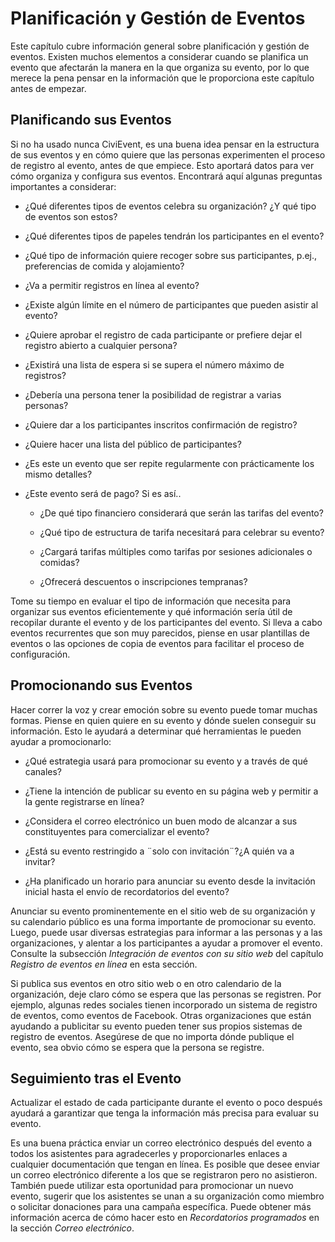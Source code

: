 Planificación y Gestión de Eventos
==================================

Este capítulo cubre información general sobre planificación y gestión de
eventos. Existen muchos elementos a considerar cuando se planifica un evento que
afectarán la manera en la que organiza su evento, por lo que merece la pena
pensar en la información que le proporciona este capítulo antes de empezar.

Planificando sus Eventos
------------------------

Si no ha usado nunca CiviEvent, es una buena idea pensar en la estructura de sus
eventos y en cómo quiere que las personas experimenten el proceso de registro al
evento, antes de que empiece. Esto aportará datos para ver cómo organiza y
configura sus eventos. Encontrará aquí algunas preguntas importantes a
considerar:

-   ¿Qué diferentes tipos de eventos celebra su organización? ¿Y qué tipo de
    eventos son estos?

-   ¿Qué diferentes tipos de papeles tendrán los participantes en el evento?

-   ¿Qué tipo de información quiere recoger sobre sus participantes, p.ej.,
    preferencias de comida y alojamiento?

-   ¿Va a permitir registros en línea al evento?

-   ¿Existe algún límite en el número de participantes que pueden asistir al
    evento?

-   ¿Quiere aprobar el registro de cada participante or prefiere dejar el
    registro abierto a cualquier persona?

-   ¿Existirá una lista de espera si se supera el número máximo de registros?

-   ¿Debería una persona tener la posibilidad de registrar a varias personas?

-   ¿Quiere dar a los participantes inscritos confirmación de registro?

-   ¿Quiere hacer una lista del público de participantes?

-   ¿Es este un evento que ser repite regularmente con prácticamente los mismo
    detalles?

-   ¿Este evento será de pago? Si es así..

    -   ¿De qué tipo financiero considerará que serán las tarifas del evento?

    -   ¿Qué tipo de estructura de tarifa necesitará para celebrar su evento?

    -   ¿Cargará tarifas múltiples como tarifas por sesiones adicionales o
        comidas?

    -   ¿Ofrecerá descuentos o inscripciones tempranas?

Tome su tiempo en evaluar el tipo de información que necesita para organizar sus
eventos eficientemente y qué información sería útil de recopilar durante el
evento y de los participantes del evento.  Si lleva a cabo eventos recurrentes
que son muy parecidos, piense en usar plantillas de eventos o las opciones de
copia de eventos para facilitar el proceso de configuración.

Promocionando sus Eventos
-------------------------

Hacer correr la voz y crear emoción sobre su evento puede tomar muchas formas.
Piense en quien quiere en su evento y dónde suelen conseguir su información.
Esto le ayudará a determinar qué herramientas le pueden ayudar a promocionarlo:

-   ¿Qué estrategia usará para promocionar su evento y a través de qué canales?

-   ¿Tiene la intención de publicar su evento en su página web y permitir a la
    gente registrarse en línea?

-   ¿Considera el correo electrónico un buen modo de alcanzar a sus
    constituyentes para comercializar el evento?

-   ¿Está su evento restringido a ¨solo con invitación¨?¿A quién va a invitar?

-   ¿Ha planificado un horario para anunciar su evento desde la invitación
    inicial hasta el envío de recordatorios del evento?

Anunciar su evento prominentemente en el sitio web de su organización y su
calendario público es una forma importante de promocionar su evento. Luego,
puede usar diversas estrategias para informar a las personas y a las
organizaciones, y alentar a los participantes a ayudar a promover el evento.
Consulte la subsección *Integración de eventos con su sitio web* del capítulo
*Registro de eventos en línea*  en esta sección.

Si publica sus eventos en otro sitio web o en otro calendario de la
organización, deje claro cómo se espera que las personas se registren. Por
ejemplo, algunas redes sociales tienen incorporado un sistema de registro de
eventos, como eventos de Facebook. Otras organizaciones que están ayudando a
publicitar su evento pueden tener sus propios sistemas de registro de eventos.
Asegúrese de que no importa dónde publique el evento, sea obvio cómo se espera
que la persona se registre.

Seguimiento tras el Evento
--------------------------

Actualizar el estado de cada participante durante el evento o poco después
ayudará a garantizar que tenga la información más precisa para evaluar su
evento.

Es una buena práctica enviar un correo electrónico después del evento a todos
los asistentes para agradecerles y proporcionarles enlaces a cualquier
documentación que tengan en línea. Es posible que desee enviar un correo
electrónico diferente a los que se registraron pero no asistieron. También puede
utilizar esta oportunidad para promocionar un nuevo evento, sugerir que los
asistentes se unan a su organización como miembro o solicitar donaciones para
una campaña específica. Puede obtener más información acerca de cómo hacer esto
en *Recordatorios programados* en la sección *Correo electrónico*.
